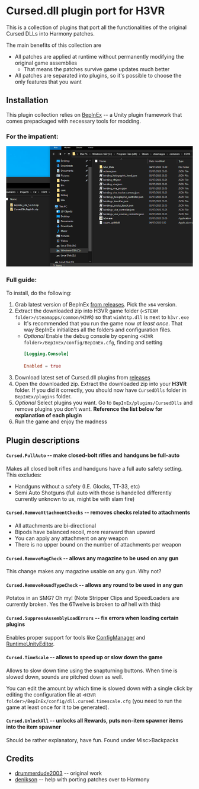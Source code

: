 # Cursed.dll plugin port for H3VR

This is a collection of plugins that port all the functionalities of the original 
Cursed DLLs into Harmony patches.

The main benefits of this collection are

* All patches are applied at runtime without permanently modifying the original game assemblies
    * That means the patches survive game updates much better
* All patches are separated into plugins, so it's possible to choose the only features that you want

## Installation

This plugin collection relies on [BepInEx](https://github.com/BepInEx/BepInEx) -- 
a Unity plugin framework that comes prepackaged with necessary tools for modding.

### For the impatient:

![Installation guide as GIF](install.gif)

### Full guide:

To install, do the following:

1. Grab latest version of BepInEx [from releases](https://github.com/BepInEx/BepInEx/releases). Pick the `x64` version.
2. Extract the downloaded zip into H3VR game folder (`<STEAM folder>/steamapps/common/H3VR`) so that `winhttp.dll` is next to `h3vr.exe`
      * It's recommended that you run the game now *at least once*. That way BepInEx initializes all the folders and configuration files.
      * *Optional* Enable the debug console by opening `<H3VR folder>/BepInEx/config/BepInEx.cfg`, finding and setting
         ```toml
         [Logging.Console]

         Enabled = true
         ```
3. Download latest set of Cursed.dll plugins from [releases](https://github.com/drummerdude2003/CursedDlls.BepinEx/releases)
4. Open the downloaded zip. Extract the downloaded zip into your **H3VR** folder. If you did it correctly, you should now have `CursedDlls` folder in `BepInEx/plugins` folder.
5. *Optional* Select plugins you want. Go to `BepInEx/plugins/CursedDlls` and remove plugins you don't want. **Reference the list below for explanation of each plugin**
5. Run the game and enjoy the madness


## Plugin descriptions

#### `Cursed.FullAuto` -- make closed-bolt rifles and handguns be full-auto

Makes all closed bolt rifles and handguns have a full auto safety setting. This excludes:
* Handguns without a safety (I.E. Glocks, TT-33, etc)
* Semi Auto Shotguns (full auto with those is handelled differently currently unknown to us, might be with slam fire)

#### `Cursed.RemoveAttachmentChecks` -- removes checks related to attachments

* All attachments are bi-directional
* Bipods have balanced recoil, more rearward than upward
* You can apply any attachment on any weapon
* There is no upper bound on the number of attachments per weapon

#### `Cursed.RemoveMagCheck` -- allows any magazine to be used on any gun

This change makes any magazine usable on any gun. Why not?

#### `Cursed.RemoveRoundTypeCheck` -- allows any round to be used in any gun

Potatos in an SMG? Oh my! (Note Stripper Clips and SpeedLoaders are currently broken. Yes the 6Twelve is broken to *all* hell with this)

#### `Cursed.SuppressAssemblyLoadErrors` -- fix errors when loading certain plugins

Enables proper support for tools like [ConfigManager](https://github.com/BepInEx/BepInEx.ConfigurationManager) and [RuntimeUnityEditor](https://github.com/ManlyMarco/RuntimeUnityEditor).

#### `Cursed.TimeScale` -- allows to speed up or slow down the game

Allows to slow down time using the snapturning buttons. When time is slowed down, 
sounds are pitched down as well.

You can edit the amount by which time is slowed down with a single click by editing the configuration file at 
`<H3VR folder>/BepInEx/config/dll.cursed.timescale.cfg` (you need to run the game at least once for it to be generated).

#### `Cursed.UnlockAll` -- unlocks all Rewards, puts non-item spawner items into the item spawner

Should be rather explanatory, have fun. Found under Misc>Backpacks

## Credits

* [drummerdude2003](https://github.com/drummerdude2003) -- original work
* [denikson](https://github.com/denikson) -- help with porting patches over to Harmony

